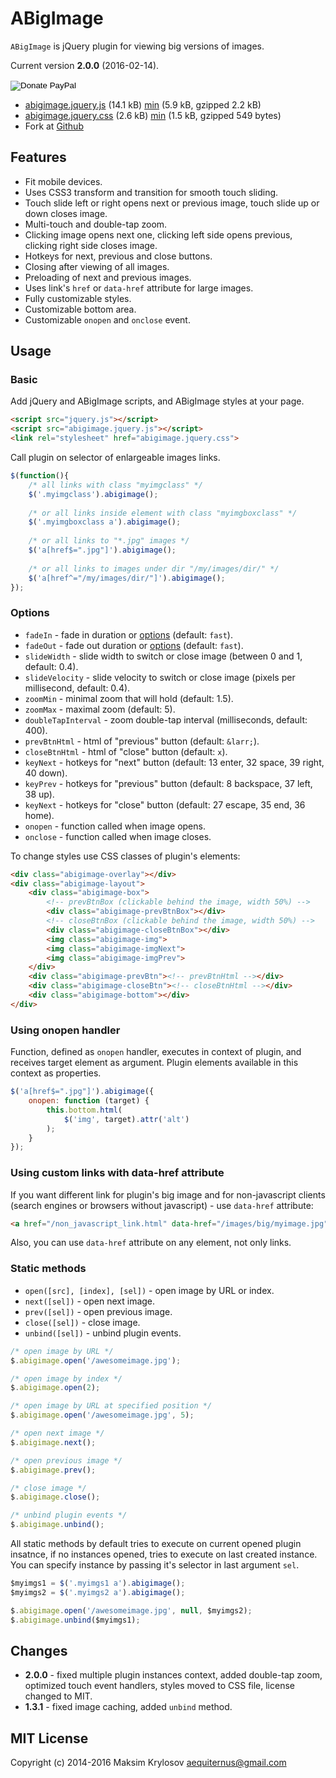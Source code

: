 # ABigImage

`ABigImage` is jQuery plugin for viewing big versions of images.

Current version **2.0.0** (2016-02-14).

<div class="colr">
    <form action="https://www.paypal.com/cgi-bin/webscr" method="post" target="_top">
        <input type="hidden" name="cmd" value="_s-xclick">
        <input type="hidden" name="hosted_button_id" value="NUZ7CTKFYDX8C">
        <input type="image" src="https://www.paypalobjects.com/en_US/i/btn/btn_donateCC_LG.gif" name="submit" alt="Donate PayPal">
        <img alt="" border="0" src="https://www.paypalobjects.com/ru_RU/i/scr/pixel.gif" width="1" height="1">
    </form>
</div>

* [abigimage.jquery.js](abigimage.jquery.js) (14.1 kB) [min](abigimage.jquery.min.js) (5.9 kB, gzipped 2.2 kB)
* [abigimage.jquery.css](abigimage.jquery.css) (2.6 kB) [min](abigimage.jquery.min.css) (1.5 kB, gzipped 549 bytes)
* Fork at [Github](https://github.com/makryl/ABigImage)

## Features

- Fit mobile devices.
- Uses CSS3 transform and transition for smooth touch sliding.
- Touch slide left or right opens next or previous image, touch slide up or down closes image.
- Multi-touch and double-tap zoom.
- Clicking image opens next one, clicking left side opens previous, clicking right side closes image.
- Hotkeys for next, previous and close buttons.
- Closing after viewing of all images.
- Preloading of next and previous images.
- Uses link's `href` or `data-href` attribute for large images.
- Fully customizable styles.
- Customizable bottom area.
- Customizable `onopen` and `onclose` event.

<!-- Example -->

## Usage

### Basic

Add jQuery and ABigImage scripts, and ABigImage styles at your page.

```html
<script src="jquery.js"></script>
<script src="abigimage.jquery.js"></script>
<link rel="stylesheet" href="abigimage.jquery.css">
```

Call plugin on selector of enlargeable images links.

```js
$(function(){
    /* all links with class "myimgclass" */
    $('.myimgclass').abigimage();
    
    /* or all links inside element with class "myimgboxclass" */
    $('.myimgboxclass a').abigimage();
    
    /* or all links to "*.jpg" images */
    $('a[href$=".jpg"]').abigimage();
    
    /* or all links to images under dir "/my/images/dir/" */
    $('a[href^="/my/images/dir/"]').abigimage();
});
```

### Options

- `fadeIn` - fade in duration or [options](http://api.jquery.com/fadein/) (default: `fast`).
- `fadeOut` - fade out duration or [options](http://api.jquery.com/fadeout/) (default: `fast`).
- `slideWidth` - slide width to switch or close image (between 0 and 1, default: 0.4).
- `slideVelocity` - slide velocity to switch or close image (pixels per millisecond, default: 0.4).
- `zoomMin` - minimal zoom that will hold (default: 1.5).
- `zoomMax` - maximal zoom (default: 5).
- `doubleTapInterval` - zoom double-tap interval (milliseconds, default: 400).
- `prevBtnHtml` - html of "previous" button (default: `&larr;`).
- `closeBtnHtml` - html of "close" button (default: `x`).
- `keyNext` - hotkeys for "next" button (default: 13 enter, 32 space, 39 right, 40 down).
- `keyPrev` - hotkeys for "previous" button (default: 8 backspace, 37 left, 38 up).
- `keyNext` - hotkeys for "close" button (default: 27 escape, 35 end, 36 home).
- `onopen` - function called when image opens.
- `onclose` - function called when image closes.

To change styles use CSS classes of plugin's elements:

```html
<div class="abigimage-overlay"></div>
<div class="abigimage-layout">
    <div class="abigimage-box">
        <!-- prevBtnBox (clickable behind the image, width 50%) -->
        <div class="abigimage-prevBtnBox"></div>
        <!-- closeBtnBox (clickable behind the image, width 50%) -->
        <div class="abigimage-closeBtnBox"></div>
        <img class="abigimage-img">
        <img class="abigimage-imgNext">
        <img class="abigimage-imgPrev">
    </div>
    <div class="abigimage-prevBtn"><!-- prevBtnHtml --></div>
    <div class="abigimage-closeBtn"><!-- closeBtnHtml --></div>
    <div class="abigimage-bottom"></div>
</div>
```

### Using onopen handler

Function, defined as `onopen` handler, executes in context of plugin, and receives target element as argument. Plugin elements available in this context as properties.

```js
$('a[href$=".jpg"]').abigimage({
    onopen: function (target) {
        this.bottom.html(
            $('img', target).attr('alt')
        );
    }
});
```

### Using custom links with data-href attribute

If you want different link for plugin's big image and for non-javascript clients (search engines or browsers without javascript) - use `data-href` attribute:

```html
<a href="/non_javascript_link.html" data-href="/images/big/myimage.jpg"> ... </a>
```

Also, you can use `data-href` attribute on any element, not only links.

### Static methods

- `open([src], [index], [sel])` - open image by URL or index.
- `next([sel])` - open next image.
- `prev([sel])` - open previous image.
- `close([sel])` - close image.
- `unbind([sel])` - unbind plugin events.

```js
/* open image by URL */
$.abigimage.open('/awesomeimage.jpg');

/* open image by index */
$.abigimage.open(2);

/* open image by URL at specified position */
$.abigimage.open('/awesomeimage.jpg', 5);

/* open next image */
$.abigimage.next();

/* open previous image */
$.abigimage.prev();

/* close image */
$.abigimage.close();

/* unbind plugin events */
$.abigimage.unbind();
```

All static methods by default tries to execute on current opened plugin insatnce, if no instances opened, tries to execute on last created instance. You can specify instance by passing it's selector in last argument `sel`.
 
```js
$myimgs1 = $('.myimgs1 a').abigimage();
$myimgs2 = $('.myimgs2 a').abigimage();

$.abigimage.open('/awesomeimage.jpg', null, $myimgs2);
$.abigimage.unbind($myimgs1);
```

## Changes

- **2.0.0** - fixed multiple plugin instances context, added double-tap zoom, optimized touch event handlers, styles moved to CSS file, license changed to MIT.
- **1.3.1** - fixed image caching, added `unbind` method.

## MIT License

Copyright (c) 2014-2016 Maksim Krylosov <aequiternus@gmail.com>
